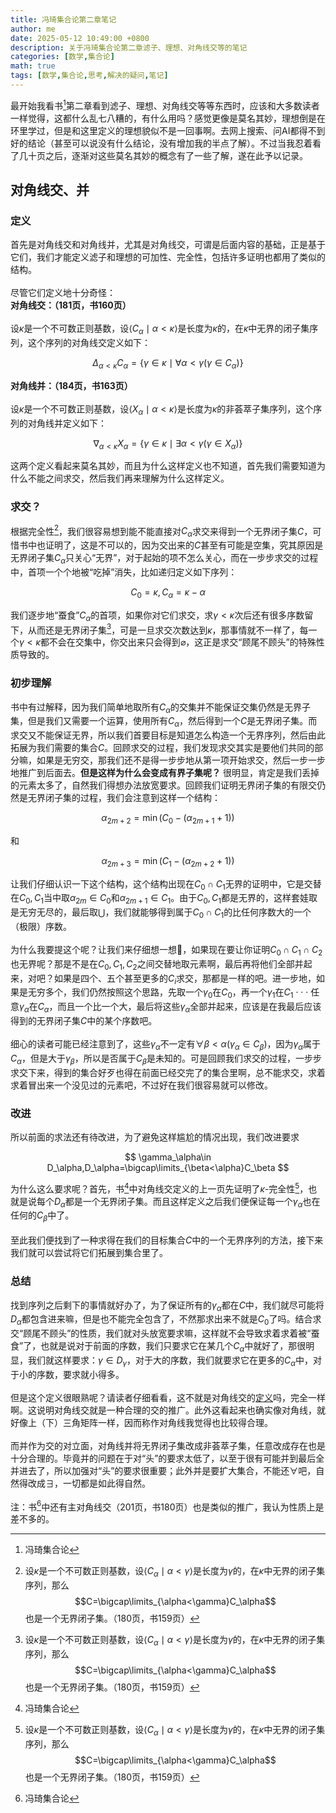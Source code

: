 ```yaml
---
title: 冯琦集合论第二章笔记
author: me
date: 2025-05-12 10:49:00 +0800
description: 关于冯琦集合论第二章滤子、理想、对角线交等的笔记
categories: [数学,集合论]
math: true
tags: [数学,集合论,思考,解决的疑问,笔记]
---
```

最开始我看书[^book]第二章看到滤子、理想、对角线交等等东西时，应该和大多数读者一样觉得，这都什么乱七八糟的，有什么用吗？感觉更像是莫名其妙，理想倒是在环里学过，但是和这里定义的理想貌似不是一回事啊。去网上搜索、问AI都得不到好的结论（甚至可以说没有什么结论，没有增加我的半点了解）。不过当我忍着看了几十页之后，逐渐对这些莫名其妙的概念有了一些了解，遂在此予以记录。
## 对角线交、并
### 定义
首先是对角线交和对角线并，尤其是对角线交，可谓是后面内容的基础，正是基于它们，我们才能定义滤子和理想的可加性、完全性，包括许多证明也都用了类似的结构。<br><br>
尽管它们定义地十分奇怪：<br>
**对角线交：（181页，书160页）**<br><br>
设$\kappa$是一个不可数正则基数，设$\langle C_\alpha\mid\alpha <\kappa\rangle$是长度为$\kappa$的，在$\kappa$中无界的闭子集序列，这个序列的对角线交定义如下：

$$
\Delta_{\alpha<\kappa}C_\alpha=\{\gamma\in\kappa\mid\forall\alpha <\gamma(\gamma\in C_\alpha)\}
$$

**对角线并：（184页，书163页）**<br><br>
设$\kappa$是一个不可数正则基数，设$\langle X_\alpha\mid\alpha <\kappa\rangle$是长度为$\kappa$的非荟萃子集序列，这个序列的对角线并定义如下：

$$
\nabla_{\alpha<\kappa}X_\alpha=\{\gamma\in\kappa\mid\exists\alpha<\gamma(\gamma\in X_\alpha)\}
$$

这两个定义看起来莫名其妙，而且为什么这样定义也不知道，首先我们需要知道为什么不能之间求交，然后我们再来理解为什么这样定义。
### 求交？
根据完全性[^wanquanxing]，我们很容易想到能不能直接对$C_\alpha$求交来得到一个无界闭子集$C$，可惜书中也证明了，这是不可以的，因为交出来的$C$甚至有可能是空集，究其原因是无界闭子集$C_\alpha$只关心“无界”，对于起始的项不怎么关心，而在一步步求交的过程中，首项一个个地被“吃掉”消失，比如递归定义如下序列：

$$
C_0=\kappa,C_{\alpha}=\kappa-\alpha
$$

我们逐步地“蚕食”$C_\alpha$的首项，如果你对它们求交，求$\gamma<\kappa$次后还有很多序数留下，从而还是无界闭子集[^wanquanxing]，可是一旦求交次数达到$\kappa$，那事情就不一样了，每一个$\gamma<\kappa$都不会在交集中，你交出来只会得到$\varnothing$，这正是求交“顾尾不顾头”的特殊性质导致的。

### 初步理解
书中有过解释，因为我们简单地取所有$C_\alpha$的交集并不能保证交集仍然是无界子集，但是我们又需要一个运算，使用所有$C_\alpha$，然后得到一个$C$是无界闭子集。而求交又不能保证无界，所以我们首要目标是知道怎么构造一个无界序列，然后由此拓展为我们需要的集合$C$。回顾求交的过程，我们发现求交其实是要他们共同的部分嘛，如果是无穷交，那我们还不是得一步步地从第一项开始求交，然后一步一步地推广到后面去。**但是这样为什么会变成有界子集呢？** 很明显，肯定是我们丢掉的元素太多了，自然我们得想办法放宽要求。回顾我们证明无界闭子集的有限交仍然是无界闭子集的过程，我们会注意到这样一个结构：

$$
\alpha_{2m+2}=\min(C_0-(\alpha_{2m+1}+1))
$$

和

$$
\alpha_{2m+3}=\min(C_1-(\alpha_{2m+2}+1))
$$

让我们仔细认识一下这个结构，这个结构出现在$C_0\cap C_1$无界的证明中，它是交替在$C_0,C_1$当中取$\alpha_{2m}\in C_0$和$\alpha_{2m+1}\in C_1$。由于$C_0,C_1$都是无界的，这样套娃取是无穷无尽的，最后取$\bigcup$，我们就能够得到属于$C_0\cap C_1$的比任何序数大的一个（极限）序数。<br><br>
为什么我要提这个呢？让我们来仔细想一想🤔，如果现在要让你证明$C_0\cap C_1\cap C_2$也无界呢？那是不是在$C_0,C_1,C_2$之间交替地取元素啊，最后再将他们全部并起来，对吧？如果是四个、五个甚至更多的$C_i$求交，那都是一样的吧。进一步地，如果是无穷多个，我们仍然按照这个思路，先取一个$\gamma_0$在$C_0$，再一个$\gamma_1$在$C_1$ · · · 任意$\gamma_\alpha$在$C_\alpha$，而且一个比一个大，最后将这些$\gamma_\alpha$全部并起来，应该是在我最后应该得到的无界闭子集$C$中的某个序数吧。<br><br>
细心的读者可能已经注意到了，这些$\gamma_\alpha$不一定有$\forall \beta<\alpha (\gamma_\alpha\in C_\beta)$，因为$\gamma_\alpha$属于$C_\alpha$，但是大于$\gamma_\beta$，所以是否属于$C_\beta$是未知的。可是回顾我们求交的过程，一步步求交下来，得到的集合好歹也得在前面已经交完了的集合里啊，总不能求交，求着求着冒出来一个没见过的元素吧，不过好在我们很容易就可以修改。
### 改进
所以前面的求法还有待改进，为了避免这样尴尬的情况出现，我们改进要求

$$
\gamma_\alpha\in D_\alpha,D_\alpha=\bigcap\limits_{\beta<\alpha}C_\beta
$$

为什么这么要求呢？首先，书[^book]中对角线交定义的上一页先证明了$\kappa$-完全性[^wanquanxing]，也就是说每个$D_\alpha$都是一个无界闭子集。而且这样定义之后我们便保证每一个$\gamma_\alpha$也在任何的$C_\beta$中了。<br><br>
至此我们便找到了一种求得在我们的目标集合$C$中的一个无界序列的方法，接下来我们就可以尝试将它们拓展到集合里了。
### 总结
找到序列之后剩下的事情就好办了，为了保证所有的$\gamma_\alpha$都在$C$中，我们就尽可能将$D_\alpha$都包含进来嘛，但是也不能完全包含了，不然那求出来不就是$C_0$了吗。结合求交“顾尾不顾头”的性质，我们就对头放宽要求嘛，这样就不会导致求着求着被“蚕食”了，也就是说对于前面的序数，我们只要求它在某几个$C_\alpha$中就好了，那很明显，我们就这样要求：$\gamma\in D_\gamma$，对于大的序数，我们就要求它在更多的$C_\alpha$中，对于小的序数，要求就小得多。<br><br>
但是这个定义很眼熟呢？请读者仔细看看，这不就是对角线交的[定义](#定义)吗，完全一样啊。这说明对角线交就是一种合理的交的推广。此外这看起来也确实像对角线，就好像上（下）三角矩阵一样，因而称作对角线我觉得也比较得合理。<br><br>
而并作为交的对立面，对角线并将无界闭子集改成非荟萃子集，任意改成存在也是十分合理的。毕竟并的问题在于对“头”的要求太低了，以至于很有可能并到最后全并进去了，所以加强对“头”的要求很重要；此外并是要扩大集合，不能还$\forall$吧，自然得改成$\exists$，一切都是如此得自然。<br><br>
注：书[^book]中还有主对角线交（201页，书180页）也是类似的推广，我认为性质上是差不多的。

[^book]: 冯琦集合论
[^wanquanxing]: 设$\kappa$是一个不可数正则基数，设$\langle C_\alpha\mid\alpha <\gamma\rangle$是长度为$\gamma$的，在$\kappa$中无界的闭子集序列，那么$$C=\bigcap\limits_{\alpha<\gamma}C_\alpha$$也是一个无界闭子集。（180页，书159页）